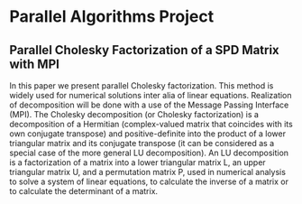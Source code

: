 # Parallel Algorithms Project
## Parallel Cholesky Factorization of a SPD Matrix with MPI

In this paper we present parallel Cholesky factorization. This method is widely used for numerical solutions inter alia of linear equations. Realization of decomposition will be done with a use of the Message Passing Interface (MPI).
The Cholesky decomposition (or Cholesky factorization) is a decomposition of a Hermitian (complex-valued matrix that coincides with its own conjugate transpose) and positive-definite into the product of a lower triangular matrix and its conjugate transpose (it can be considered as a special case of the more general LU decomposition).
An LU decomposition is a factorization of a matrix into a lower triangular matrix L, an upper triangular matrix U, and a permutation matrix P, used in numerical analysis to solve a system of linear equations, to calculate the inverse of a matrix or to calculate the determinant of a matrix.
